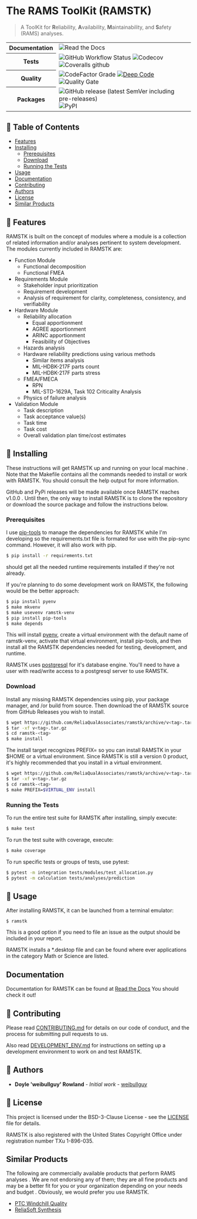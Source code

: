 # The RAMS ToolKit (RAMSTK)
> A ToolKit for **R**eliability, **A**vailability, **M**aintainability, and
> **S**afety (RAMS) analyses.

<table>
    <tr>
        <th>Documentation</th>
        <td>
            <img alt="Read the Docs" src="https://img.shields.io/readthedocs/ramstk?label=RTD">
        </td>
    </tr>
    <tr>
        <th>Tests</th>
        <td>
        <img alt="GitHub Workflow Status" src="https://img.shields.io/github/workflow/status/ReliaQualAssociates/ramstk/RAMSTK%20Test%20Suite?label=Build%20%26%20Test">
        <img alt="Codecov" src="https://img.shields.io/codecov/c/github/ReliaQualAssociates/ramstk?label=Codecov">
        <img alt="Coveralls github" src="https://img.shields.io/coveralls/github/ReliaQualAssociates/ramstk?label=Coveralls">
    </td>
    </tr>
    <tr>
        <th>Quality</th>
        <td>
            <img alt="CodeFactor Grade" src="https://img.shields.io/codefactor/grade/github/ReliaQualAssociates/ramstk?label=CodeFactor">
            <a href="https://www.deepcode.ai/app/gh/ReliaQualAssociates/ramstk/_/dashboard?utm_content=gh%2FReliaQualAssociates%2Framstk"><img alt="Deep Code" src="https://www.deepcode.ai/api/gh/badge?key=eyJhbGciOiJIUzI1NiIsInR5cCI6IkpXVCJ9.eyJwbGF0Zm9ybTEiOiJnaCIsIm93bmVyMSI6IlJlbGlhUXVhbEFzc29jaWF0ZXMiLCJyZXBvMSI6InJhbXN0ayIsImluY2x1ZGVMaW50IjpmYWxzZSwiYXV0aG9ySWQiOjI1MTA4LCJpYXQiOjE2MDkxMzcwNTl9.R5P6VLkyK1LK6Jc5PjJ8QrLRq6zNuVxnzdjZCJbH7_k"></a>
            <img alt="Quality Gate" src="https://sonarcloud.io/api/project_badges/measure?project=ReliaQualAssociates_ramstk&metric=alert_status">
        </td>
    </tr>
    <tr>
        <th>Packages</th>
        <td>
            <img alt="GitHub release (latest SemVer including pre-releases)" src="https://img.shields.io/github/v/release/ReliaQualAssociates/ramstk?include_prereleases&label=GitHub%20Release">
            <img alt="PyPI" src="https://img.shields.io/pypi/v/ramstk?label=PyPi%20Release">
        </td>
    </tr>
</table>

## 🚩 Table of Contents
- [Features](#-features)
- [Installing](#-installing)
    - [Prerequisites](#prerequisites)
    - [Download](#download)
    - [Running the Tests](#running-the-tests)
- [Usage](#-usage)
- [Documentation](#documentation)
- [Contributing](#-contributing)
- [Authors](#-authors)
- [License](#-license)
- [Similar Products](#similar-products)

## 🎨 Features

RAMSTK is built on the concept of modules where a module is a collection of
 related information and/or analyses pertinent to system development.  The
  modules currently included in RAMSTK are:

* Function Module
  - Functional decomposition
  - Functional FMEA
* Requirements Module
  - Stakeholder input prioritization
  - Requirement development
  - Analysis of requirement for clarity, completeness, consistency, and verifiability
* Hardware Module
  - Reliability allocation
      - Equal apportionment
      - AGREE apportionment
      - ARINC apportionment
      - Feasibility of Objectives
  - Hazards analysis
  - Hardware reliability predictions using various methods
      - Similar items analysis
      - MIL-HDBK-217F parts count
      - MIL-HDBK-217F parts stress
  - FMEA/FMECA
      - RPN
      - MIL-STD-1629A, Task 102 Criticality Analysis
  - Physics of failure analysis
* Validation Module
  - Task description
  - Task acceptance value(s)
  - Task time
  - Task cost
  - Overall validation plan time/cost estimates

## 💾 Installing

These instructions will get RAMSTK up and running on your local machine
. Note that the Makefile contains all the commands needed to install or work
 with RAMSTK.  You should consult the help output for more information.

GitHub and PyPi releases will be made available once RAMSTK reaches v1.0.0
.  Until then, the only way to install RAMSTK is to clone the repository or
 download the source package and follow the instructions below.

### Prerequisites

I use [pip-tools](https://github.com/jazzband/pip-tools) to manage the
 dependencies for RAMSTK while I'm developing so the requirements.txt file
  is formated for use with the pip-sync command.  However, it will also work
   with pip.

```sh
$ pip install -r requirements.txt
```

should get all the needed runtime requirements installed if they're not
 already.

If you're planning to do some development work on RAMSTK, the following
 would be the better approach:

```sh
$ pip install pyenv
$ make mkvenv
$ make usevenv ramstk-venv
$ pip install pip-tools
$ make depends
```

This will install [pyenv](https://github.com/pyenv/pyenv), create a virtual
 environment with the default name of ramstk-venv, activate that virtual
  environment, install pip-tools, and then install all the RAMSTK
   dependencies needed for testing, development, and runtime.

RAMSTK uses [postgresql](https://www.postgresql.org/) for it's database
 engine.  You'll need to have a user with read/write access to a postgresql
  server to use RAMSTK.

### Download

Install any missing RAMSTK dependencies using pip, your package manager, and
/or build from source.  Then download the <version> of RAMSTK source from
 GitHub Releases you wish to install.

```sh
$ wget https://github.com/ReliaQualAssociates/ramstk/archive/v<tag>.tar.gz
$ tar -xf v<tag>.tar.gz
$ cd ramstk-<tag>
$ make install
```

The install target recognizes PREFIX=<non-default install path> so you can
 install RAMSTK in your $HOME or a virtual environment.  Since RAMSTK is
  still a version 0 product, it's highly recommended that you install in a
   virtual environment.

```sh
$ wget https://github.com/ReliaQualAssociates/ramstk/archive/v<tag>.tar.gz
$ tar -xf v<tag>.tar.gz
$ cd ramstk-<tag>
$ make PREFIX=$VIRTUAL_ENV install
```

### Running the Tests

To run the entire test suite for RAMSTK after installing, simply execute:

```sh
$ make test
```

To run the test suite with coverage, execute:

```sh
$ make coverage
```

To run specific tests or groups of tests, use pytest:

```sh
$ pytest -m integration tests/modules/test_allocation.py
$ pytest -m calculation tests/analyses/prediction
```

## 🔨 Usage

After installing RAMSTK, it can be launched from a terminal emulator:

```
$ ramstk
```

This is a good option if you need to file an issue as the output should be
 included in your report.

RAMSTK installs a *.desktop file and can be found where ever applications in
 the category Math or Science are listed.

## Documentation

Documentation for RAMSTK can be found at [Read the Docs](https://ramstk.readthedocs.io/en/latest) You should check it out!

## 💬 Contributing

Please read [CONTRIBUTING.md](https://github.com/ReliaQualAssociates/ramstk/tree/develop/docs/CONTRIBUTING.md) for details on our code of conduct, and the process for submitting pull requests to us.

Also read [DEVELOPMENT_ENV.md](https://github.com/ReliaQualAssociates/ramstk/tree/develop/docs/DEVELOPMENT_ENV.md) for instructions on setting up a development environment to work on and test RAMSTK.

## 🍞 Authors

* **Doyle 'weibullguy' Rowland** - *Initial work* - [weibullguy](https://github.com/weibullguy)

## 📜 License
This project is licensed under the BSD-3-Clause License - see the [LICENSE](https://github.com/ReliaQualAssociates/ramstk/blob/develop/LICENSE) file for details.

RAMSTK is also registered with the United States Copyright Office under
 registration number TXu 1-896-035.

## Similar Products

The following are commercially available products that perform RAMS analyses
.  We are not endorsing any of them; they are all fine products and may be a
 better fit for you or your organization depending on your needs and budget
 .  Obviously, we would prefer you use RAMSTK.

* [PTC Windchill Quality](https://www.ptc.com/en/products/plm/capabilities/quality)
* [ReliaSoft Synthesis](https://www.reliasoft.com/products)
